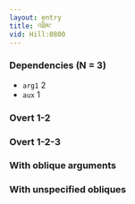 ```yaml
---
layout: entry
title: འཐིམ་
vid: Hill:0800
---
```

### Dependencies (N = 3)
* `arg1` 2
* `aux` 1


### Overt 1-2


### Overt 1-2-3


### With oblique arguments


### With unspecified obliques
